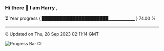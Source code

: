 ### Hi there 👋 I am Harry , 

⏳ Year progress { ██████████████████████▁▁▁▁▁▁▁▁ } 74.00 %

---

⏰ Updated on Thu, 28 Sep 2023 02:11:14 GMT

![Progress Bar CI](https://github.com/duykhang68/duykhang68/workflows/Progress%20Bar%20CI/badge.svg)
